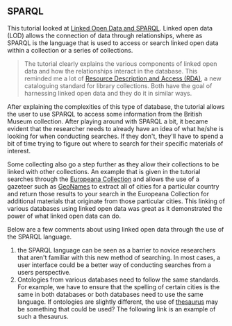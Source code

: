 ## SPARQL

This tutorial looked at [Linked Open Data and SPARQL](http://programminghistorian.org/lessons/graph-databases-and-SPARQL/ "SPARL"). Linked open data (LOD) allows the connection of data through relationships, where as SPARQL is the language that is used to access or search linked open data within a collection or a series of collections.

>The tutorial clearly explains the various components of linked open data and how the relationships interact in the database. This reminded me a lot of [Resource Description and Access (RDA)](https://www.oclc.org/rda/about.en.html "RDA"), a new cataloguing standard for library collections. Both have the goal of harnessing linked open data and they do it in similar ways.

After explaining the complexities of this type of database, the tutorial allows the user to use SPARQL to access some information from the British Museum collection. After playing around with SPARQL a bit, it became evident that the researcher needs to already have an idea of what he/she is looking for when conducting searches. If they don't, they'll have to spend a bit of time trying to figure out where to search for their specific materials of interest.

Some collecting also go a step further as they allow their collections to be linked with other collections. An example that is given in the tutorial searches through the [Europeana Collection](http://europeana.ontotext.com/sparql/ "Europeana") and allows the use of a gazeteer such as [GeoNames](http://sws.geonames.org/ "GeoNames") to extract all of cities for a particular country and return those results to your search in the Europeana Collection for additional materials that originate from those particular cities. This linking of various databases using linked open data was great as it demonstrated the power of what linked open data can do.

Below are a few comments about using linked open data through the use of the SPARQL language.
  1. the SPARQL language can be seen as a barrier to novice researchers that aren't familiar with this new method of searching. In most cases, a user interface could be a better way of conducting searches from a users perspective.
  2. Ontologies from various databases need to follow the same standards. For example, we have to ensure that the spelling of certain cities is the same in both databases or both databases need to use the same language. If ontologies are slightly different, the use of [thesaurus](http://vocab.rdc.uottawa.ca/tematres-en/vocab/ "Thesaurus from ESIS") may be something that could be used? The following link is an example of such a thesaurus.
